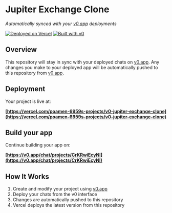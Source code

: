 # Jupiter Exchange Clone

*Automatically synced with your [v0.app](https://v0.app) deployments*

[![Deployed on Vercel](https://img.shields.io/badge/Deployed%20on-Vercel-black?style=for-the-badge&logo=vercel)](https://vercel.com/poamen-6959s-projects/v0-jupiter-exchange-clone)
[![Built with v0](https://img.shields.io/badge/Built%20with-v0.app-black?style=for-the-badge)](https://v0.app/chat/projects/CrKRwiEcyNI)

## Overview

This repository will stay in sync with your deployed chats on [v0.app](https://v0.app).
Any changes you make to your deployed app will be automatically pushed to this repository from [v0.app](https://v0.app).

## Deployment

Your project is live at:

**[https://vercel.com/poamen-6959s-projects/v0-jupiter-exchange-clone](https://vercel.com/poamen-6959s-projects/v0-jupiter-exchange-clone)**

## Build your app

Continue building your app on:

**[https://v0.app/chat/projects/CrKRwiEcyNI](https://v0.app/chat/projects/CrKRwiEcyNI)**

## How It Works

1. Create and modify your project using [v0.app](https://v0.app)
2. Deploy your chats from the v0 interface
3. Changes are automatically pushed to this repository
4. Vercel deploys the latest version from this repository